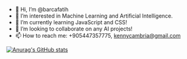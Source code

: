 - 👋 Hi, I’m @barcafatih
- 👀 I’m interested in Machine Learning and Artificial Intelligence.
- 🌱 I’m currently learning JavaScript and CSS!
- 💞️ I’m looking to collaborate on any AI projects!
- 📫 How to reach me: +905447357775, kennycambria@gmail.com

[![Anurag's GitHub stats](https://github-readme-stats.vercel.app/api?username=barcafatih)](https://github.com/anuraghazra/github-readme-stats)


<!---
barcafatih/barcafatih is a ✨ special ✨ repository because its `README.md` (this file) appears on your GitHub profile.
You can click the Preview link to take a look at your changes.
--->
